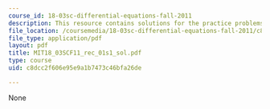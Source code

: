 ```yaml
---
course_id: 18-03sc-differential-equations-fall-2011
description: This resource contains solutions for the practice problems.
file_location: /coursemedia/18-03sc-differential-equations-fall-2011/c8dcc2f606e95e9a1b7473c46bfa26de_MIT18_03SCF11_rec_01s1_sol.pdf
file_type: application/pdf
layout: pdf
title: MIT18_03SCF11_rec_01s1_sol.pdf
type: course
uid: c8dcc2f606e95e9a1b7473c46bfa26de

---
```

None